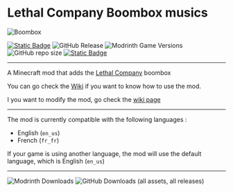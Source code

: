 # Lethal Company Boombox musics

![Boombox](https://cdn.modrinth.com/data/ujpABkai/c082f43702b7016acc4768438a0b95731566b987.png)

[![Static Badge](https://img.shields.io/badge/Download_on-Modrinth-green?logo=modrinth)](https://modrinth.com/mod/lethal-company-boombox-musics) ![GitHub Release](https://img.shields.io/github/v/release/Zac0511/Lethal-Company-Boombox-music?label=Latest%20version) ![Modrinth Game Versions](https://img.shields.io/modrinth/game-versions/ujpABkai?label=Minecraft%20version) ![GitHub repo size](https://img.shields.io/github/repo-size/Zac0511/Lethal-Company-Boombox-music?label=Repo%20size) [![Static Badge](https://img.shields.io/badge/Made_with-MCreator-green)](https://mcreator.net/)
***

A Minecraft mod that adds the [Lethal Company](https://store.steampowered.com/app/1966720/Lethal_Company/) boombox

You can go check the [Wiki](wiki) if you want to know how to use the mod.

I you want to modify the mod, go check the  [wiki page](https://github.com/Zac0511/Lethal-Company-Boombox-music/wiki/How-to-download-and-edit-the-uncompiled-mod)
***

The mod is currently compatible with the following languages : 

* English (`en_us`)
* French (`fr_fr`)

If your game is using another language, the mod will use the default language, which is English (`en_us`)

***

![Modrinth Downloads](https://img.shields.io/modrinth/dt/ujpABkai?logo=modrinth&label=Modrinth%20downloads&color=green) ![GitHub Downloads (all assets, all releases)](https://img.shields.io/github/downloads/Zac0511/Lethal-Company-Boombox-music/total?logo=github&label=GitHub%20downloads%20(source%20and%20releases)&color=blue)

